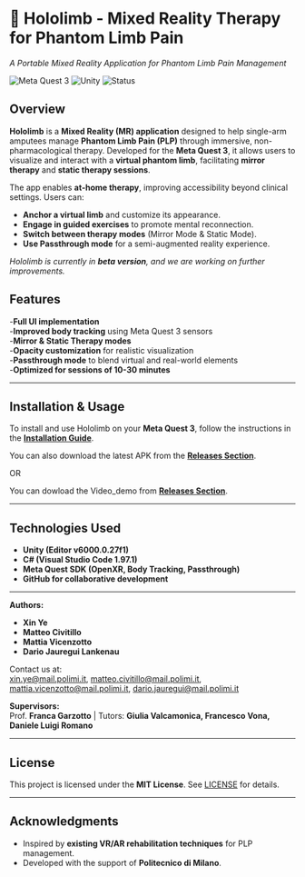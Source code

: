# 🦾 Hololimb - Mixed Reality Therapy for Phantom Limb Pain
*A Portable Mixed Reality Application for Phantom Limb Pain Management*

![Meta Quest 3](https://img.shields.io/badge/Platform-Meta%20Quest%203-blue)
![Unity](https://img.shields.io/badge/Engine-Unity-green)
![Status](https://img.shields.io/badge/Status-Beta-orange)

## Overview
**Hololimb** is a **Mixed Reality (MR) application** designed to help single-arm amputees manage **Phantom Limb Pain (PLP)** through immersive, non-pharmacological therapy. Developed for the **Meta Quest 3**, it allows users to visualize and interact with a **virtual phantom limb**, facilitating **mirror therapy** and **static therapy sessions**.

The app enables **at-home therapy**, improving accessibility beyond clinical settings. Users can:
- **Anchor a virtual limb** and customize its appearance.
- **Engage in guided exercises** to promote mental reconnection.
- **Switch between therapy modes** (Mirror Mode & Static Mode).
- **Use Passthrough mode** for a semi-augmented reality experience.

_Hololimb is currently in **beta version**, and we are working on further improvements._  

## Features
-**Full UI implementation**  
-**Improved body tracking** using Meta Quest 3 sensors  
-**Mirror & Static Therapy modes**  
-**Opacity customization** for realistic visualization  
-**Passthrough mode** to blend virtual and real-world elements  
-**Optimized for sessions of 10-30 minutes**  

---

## Installation & Usage
To install and use Hololimb on your **Meta Quest 3**, follow the instructions in the **[Installation Guide](Docs/Installation_Guide.md)**.

You can also download the latest APK from the **[Releases Section](https://github.com/matteocivitillo/AUI-Hololimb/releases/tag/v1.0)**.

OR

You can dowload the Video_demo from **[Releases Section](https://github.com/matteocivitillo/AUI-Hololimb/releases/tag/v1.0)**.

---

## Technologies Used
- **Unity (Editor v6000.0.27f1)**
- **C# (Visual Studio Code 1.97.1)**
- **Meta Quest SDK (OpenXR, Body Tracking, Passthrough)**
- **GitHub for collaborative development**

---

**Authors:**  
- **Xin Ye**   
- **Matteo Civitillo**   
- **Mattia Vicenzotto**   
- **Dario Jauregui Lankenau**   

Contact us at:  
xin.ye@mail.polimi.it, matteo.civitillo@mail.polimi.it, mattia.vicenzotto@mail.polimi.it, dario.jauregui@mail.polimi.it  

**Supervisors:**  
Prof. **Franca Garzotto** | Tutors: **Giulia Valcamonica, Francesco Vona, Daniele Luigi Romano**  

---

## License
This project is licensed under the **MIT License**. See [LICENSE](LICENSE) for details.

---

## Acknowledgments
- Inspired by **existing VR/AR rehabilitation techniques** for PLP management.
- Developed with the support of **Politecnico di Milano**.
